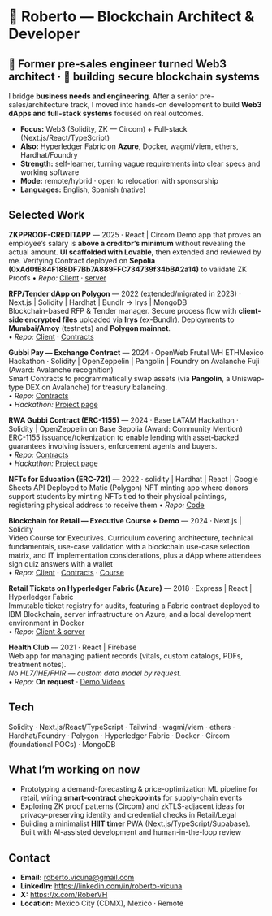 # 👋 Roberto — Blockchain Architect & Developer

## 🧭 Former pre-sales engineer turned Web3 architect · 🔗 building secure blockchain systems

I bridge **business needs and engineering**. After a senior pre-sales/architecture track, I moved into hands-on development to build **Web3 dApps and full-stack systems** focused on real outcomes.

- **Focus:** Web3 (Solidity, ZK — Circom) + Full-stack (Next.js/React/TypeScript)
- **Also:** Hyperledger Fabric on **Azure**, Docker, wagmi/viem, ethers, Hardhat/Foundry
- **Strength:** self-learner, turning vague requirements into clear specs and working software
- **Mode:** remote/hybrid · open to relocation with sponsorship
- **Languages:** English, Spanish (native)

## Selected Work

**ZKPPROOF-CREDITAPP** — 2025 · React | Circom 
Demo app that proves an employee’s salary is **above a creditor’s minimum** without revealing the actual amount. **UI scaffolded with Lovable**, then extended and reviewed by me.
Verifying Contract deployed on **Sepolia (0xAd0fB84F188DF7Bb7A889FFC734739f34bBA2a14)** to validate ZK Proofs
• *Repo:*  [Client](https://github.com/RoberVH/zkproof-creditapp) · [server](https://github.com/RoberVH/server-zkproof-creditapp-)

**RFP/Tender dApp on Polygon** — 2022 (extended/migrated in 2023) · Next.js | Solidity | Hardhat | Bundlr → Irys | MongoDB  
Blockchain-based RFP & Tender manager. Secure process flow with **client-side encrypted files** uploaded via **Irys** (ex-Bundlr). Deployments to **Mumbai/Amoy** (testnets) and **Polygon mainnet**.  
• *Repo:* [Client](https://github.com/RoberVH/pro-pon-nextjs) · [Contracts](https://github.com/RoberVH/pro-pon-splited-contracts)

**Gubbi Pay — Exchange Contract** — 2024 · OpenWeb Frutal WH ETHMexico Hackathon · Solidity | OpenZeppelin | Pangolin | Foundry on Avalanche Fuji (Award: Avalanche recognition)  
Smart Contracts to programmatically swap assets (via **Pangolin**, a Uniswap-type DEX on Avalanche) for treasury balancing.  
• *Repo:* [Contracts](https://github.com/RoberVH/basedlatam-gubbiapp/tree/main/gubbi-contract-rwa)  
• *Hackathon:* [Project page](https://devpost.com/software/gubbi-pay?ref_content=my-projects-tab&ref_feature=my_projects)  

**RWA Gubbi Contract (ERC-1155)** — 2024 · Base LATAM Hackathon · Solidity | OpenZeppelin on Base Sepolia (Award: Community Mention)  
ERC-1155 issuance/tokenization to enable lending with asset-backed guarantees involving issuers, enforcement agents and buyers.  
• *Repo:* [Contracts](https://github.com/RoberVH/basedlatam-gubbiapp/tree/main/gubbi-contract-rwa)  
• *Hackathon:* [Project page](https://devfolio.co/projects/gubbi-app-542e)

**NFTs for Education (ERC-721)** — 2022 · solidity | Hardhat | React | Google Sheets API  Deployed to Matic (Polygon)
NFT minting app where donors support students by minting NFTs tied to their physical paintings, registering physical address to receive them 
• *Repo:* [Code](https://github.com/RoberVH/la-buena-tierra-nft)

**Blockchain for Retail — Executive Course + Demo** — 2024 · Next.js | Solidity  
Video Course for Executives. Curriculum covering architecture, technical fundamentals, use-case validation with a blockchain use-case selection matrix, and IT implementation considerations, plus a dApp where attendees sign quiz answers with a wallet  
• *Repo:* [Client](https://github.com/RoberVH/crypto-ts-app) · [Contracts](https://github.com/RoberVH/trivias-contract-solidity) · [Course](https://campus.retailing.university/courses/IntroaBlockchain)

**Retail Tickets on Hyperledger Fabric (Azure)** — 2018 · Express | React | Hyperledger Fabric  
Immutable ticket registry for audits, featuring a Fabric contract deployed to IBM Blockchain, server infrastructure on Azure, and a local development environment in Docker  
• *Repo:* [Client & server](https://github.com/RoberVH/eterTicket)

**Health Club** — 2021 · React | Firebase  
Web app for managing patient records (vitals, custom catalogs, PDFs, treatment notes).  
*No HL7/IHE/FHIR — custom data model by request.*  
• *Repo:* **On request** · [Demo Videos](https://www.youtube.com/playlist?list=PLEC43mUb4h-tjAZrD3BdRTQGWn8liBdhX)

## Tech

Solidity · Next.js/React/TypeScript · Tailwind · wagmi/viem · ethers · Hardhat/Foundry · Polygon · Hyperledger Fabric · Docker · Circom (foundational POCs) · MongoDB

## What I’m working on now

- Prototyping a demand-forecasting & price-optimization ML pipeline for retail, wiring **smart-contract checkpoints** for supply-chain events
- Exploring ZK proof patterns (Circom) and zkTLS-adjacent ideas for privacy-preserving identity and credential checks in Retail/Legal
- Building a minimalist **HIIT timer** PWA (Next.js/TypeScript/Supabase). Built with AI-assisted development and human-in-the-loop review

## Contact

- **Email:** roberto.vicuna@gmail.com  
- **LinkedIn:** https://linkedin.com/in/roberto-vicuna  
- **X:** https://x.com/RoberVH  
- **Location:** Mexico City (CDMX), Mexico · Remote

  
